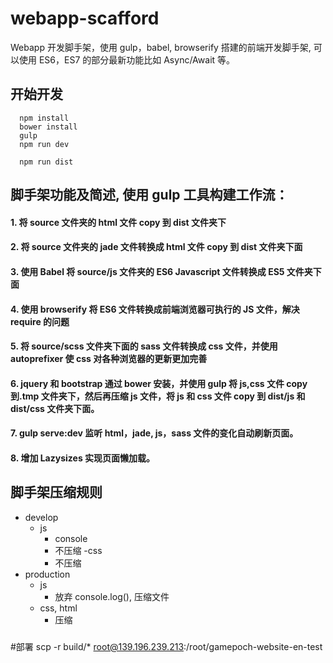 # webapp-scafford

Webapp 开发脚手架，使用 gulp，babel, browserify 搭建的前端开发脚手架, 可以使用 ES6，ES7 的部分最新功能比如 Async/Await 等。

## 开始开发

```
  npm install
  bower install
  gulp
  npm run dev
```

```
  npm run dist
```

## 脚手架功能及简述, 使用 gulp 工具构建工作流：

#### 1. 将 source 文件夹的 html 文件 copy 到 dist 文件夹下

#### 2. 将 source 文件夹的 jade 文件转换成 html 文件 copy 到 dist 文件夹下面

#### 3. 使用 Babel 将 source/js 文件夹的 ES6 Javascript 文件转换成 ES5 文件夹下面

#### 4. 使用 browserify 将 ES6 文件转换成前端浏览器可执行的 JS 文件，解决 require 的问题

#### 5. 将 source/scss 文件夹下面的 sass 文件转换成 css 文件，并使用 autoprefixer 使 css 对各种浏览器的更新更加完善

#### 6. jquery 和 bootstrap 通过 bower 安装，并使用 gulp 将 js,css 文件 copy 到.tmp 文件夹下，然后再压缩 js 文件，将 js 和 css 文件 copy 到 dist/js 和 dist/css 文件夹下面。

#### 7. gulp serve:dev 监听 html，jade, js，sass 文件的变化自动刷新页面。

#### 8. 增加 Lazysizes 实现页面懒加载。

## 脚手架压缩规则

- develop
  - js
    - console
    - 不压缩
      -css
    - 不压缩
- production
  - js
    - 放弃 console.log(), 压缩文件
  - css, html
    - 压缩

###

#部署
scp -r build/\* root@139.196.239.213:/root/gamepoch-website-en-test
